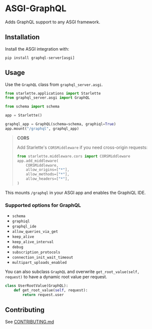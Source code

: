 # ASGI-GraphQL

Adds GraphQL support to any ASGI framework.

## Installation

Install the ASGI integration with:

`pip install graphql-server[asgi]`

## Usage

Use the `GraphQL` class from `graphql_server.asgi`.

```python
from starlette.applications import Starlette
from graphql_server.asgi import GraphQL

from schema import schema

app = Starlette()

graphql_app = GraphQL(schema=schema, graphiql=True)
app.mount("/graphql", graphql_app)
```

> **CORS**
>
> Add Starlette's `CORSMiddleware` if you need cross-origin requests:
> ```python
> from starlette.middleware.cors import CORSMiddleware
> app.add_middleware(
>     CORSMiddleware,
>     allow_origins=["*"],
>     allow_methods=["*"],
>     allow_headers=["*"],
> )
> ```

This mounts `/graphql` in your ASGI app and enables the GraphiQL IDE.

### Supported options for GraphQL

* `schema`
* `graphiql`
* `graphql_ide`
* `allow_queries_via_get`
* `keep_alive`
* `keep_alive_interval`
* `debug`
* `subscription_protocols`
* `connection_init_wait_timeout`
* `multipart_uploads_enabled`


You can also subclass `GraphQL` and overwrite `get_root_value(self, request)` to have a dynamic root value
per request.

```python
class UserRootValue(GraphQL):
    def get_root_value(self, request):
        return request.user

```


## Contributing
See [CONTRIBUTING.md](../CONTRIBUTING.md)
